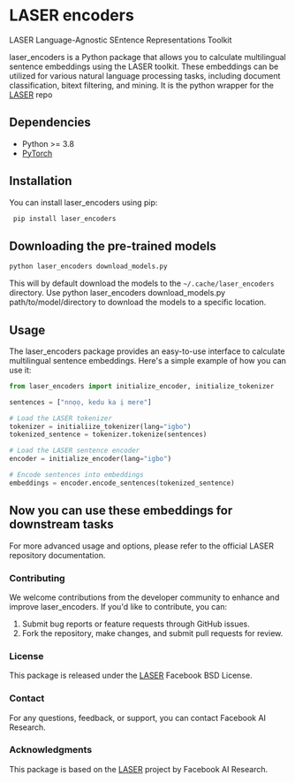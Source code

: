 # LASER encoders

LASER Language-Agnostic SEntence Representations Toolkit

laser_encoders is a Python package that allows you to calculate multilingual sentence embeddings using the LASER toolkit. These embeddings can be utilized for various natural language processing tasks, including document classification, bitext filtering, and mining. It is the python wrapper for the [LASER](https://github.com/facebookresearch/LASER) repo

## Dependencies

- Python >= 3.8
- [PyTorch](http://pytorch.org/)

## Installation

You can install laser_encoders using pip:

```sh
 pip install laser_encoders
```

## Downloading the pre-trained models

```sh
python laser_encoders download_models.py
```

This will by default download the models to the `~/.cache/laser_encoders` directory. Use python laser_encoders download_models.py path/to/model/directory to download the models to a specific location.

## Usage

The laser_encoders package provides an easy-to-use interface to calculate multilingual sentence embeddings. Here's a simple example of how you can use it:

```py
from laser_encoders import initialize_encoder, initialize_tokenizer

sentences = ["nnọọ, kedu ka ị mere"]

# Load the LASER tokenizer
tokenizer = initialiize_tokenizer(lang="igbo")
tokenized_sentence = tokenizer.tokenize(sentences)

# Load the LASER sentence encoder
encoder = initialize_encoder(lang="igbo")

# Encode sentences into embeddings
embeddings = encoder.encode_sentences(tokenized_sentence)
```

## Now you can use these embeddings for downstream tasks

For more advanced usage and options, please refer to the official LASER repository documentation.

### Contributing

We welcome contributions from the developer community to enhance and improve laser_encoders. If you'd like to contribute, you can:

1. Submit bug reports or feature requests through GitHub issues.
1. Fork the repository, make changes, and submit pull requests for review.

### License

This package is released under the [LASER](https://github.com/facebookresearch/LASER/blob/main/LICENSE) Facebook BSD License.

### Contact

For any questions, feedback, or support, you can contact Facebook AI Research.

### Acknowledgments

This package is based on the [LASER](https://github.com/facebookresearch/LASER) project by Facebook AI Research.
